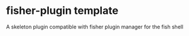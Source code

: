 # fisher-plugin template

A skeleton plugin compatible with fisher plugin manager for the fish shell
